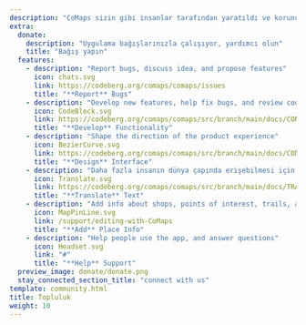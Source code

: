 ```yaml
---
description: "CoMaps sizin gibi insanlar tarafından yaratıldı ve korunuyor"
extra:
  donate:
    description: "Uygulama bağışlarınızla çalışıyor, yardımcı olun"
    title: "Bağış yapın"
  features:
    - description: "Report bugs, discuss idea, and propose features"
      icon: chats.svg
      link: https://codeberg.org/comaps/comaps/issues
      title: "**Report** Bugs"
    - description: "Develop new features, help fix bugs, and review code"
      icon: CodeBlock.svg
      link: https://codeberg.org/comaps/comaps/src/branch/main/docs/CONTRIBUTING.md
      title: "**Develop** Functionality"
    - description: "Shape the direction of the product experience"
      icon: BezierCurve.svg
      link: https://codeberg.org/comaps/comaps/src/branch/main/docs/CONTRIBUTING.md
      title: "**Design** Interface"
    - description: "Daha fazla insanın dünya çapında erişebilmesi için çeviriler ekleyin"
      icon: Translate.svg
      link: https://codeberg.org/comaps/comaps/src/branch/main/docs/TRANSLATIONS.md
      title: "**Translate** Text"
    - description: "Add info about shops, points of interest, trails, and public transport to OpenStreetMap"
      icon: MapPinLine.svg
      link: /support/editing-with-CoMaps
      title: "**Add** Place Info"
    - description: "Help people use the app, and answer questions"
      icon: Headset.svg
      link: "#"
      title: "**Help** Support"
  preview_image: donate/donate.png
  stay_connected_section_title: "connect with us"
template: community.html
title: Topluluk
weight: 10
---
```

